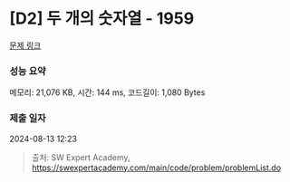 # [D2] 두 개의 숫자열 - 1959 

[문제 링크](https://swexpertacademy.com/main/code/problem/problemDetail.do?contestProbId=AV5PpoFaAS4DFAUq) 

### 성능 요약

메모리: 21,076 KB, 시간: 144 ms, 코드길이: 1,080 Bytes

### 제출 일자

2024-08-13 12:23



> 출처: SW Expert Academy, https://swexpertacademy.com/main/code/problem/problemList.do